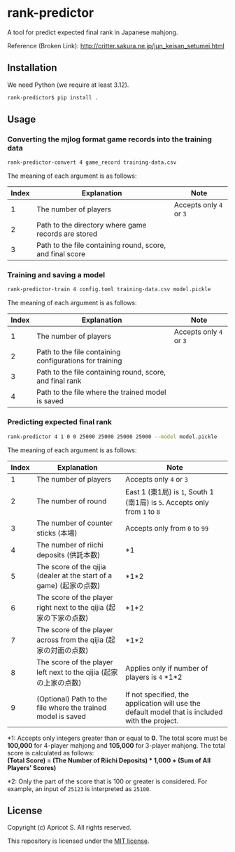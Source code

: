 # rank-predictor

A tool for predict expected final rank in Japanese mahjong.

Reference (Broken Link): <http://critter.sakura.ne.jp/jun_keisan_setumei.html>

## Installation

We need Python (we require at least 3.12).

```sh
rank-predictor$ pip install .
```

## Usage

### Converting the mjlog format game records into the training data

```sh
rank-predictor-convert 4 game_record training-data.csv
```

The meaning of each argument is as follows:

|Index|Explanation|Note|
|-|-|-|
|1|The number of players|Accepts only `4` or `3`|
|2|Path to the directory where game records are stored||
|3|Path to the file containing round, score, and final score||

### Training and saving a model

```sh
rank-predictor-train 4 config.toml training-data.csv model.pickle
```

The meaning of each argument is as follows:

|Index|Explanation|Note|
|-|-|-|
|1|The number of players|Accepts only `4` or `3`|
|2|Path to the file containing configurations for training||
|3|Path to the file containing round, score, and final rank||
|4|Path to the file where the trained model is saved||

### Predicting expected final rank

```sh
rank-predictor 4 1 0 0 25000 25000 25000 25000 --model model.pickle
```

The meaning of each argument is as follows:

|Index|Explanation|Note|
|-|-|-|
|1|The number of players|Accepts only `4` or `3`|
|2|The number of round|East 1 (東1局) is `1`, South 1 (南1局) is `5`. Accepts only from `1` to `8`|
|3|The number of counter sticks (本場)|Accepts only from `0` to `99`|
|4|The number of riichi deposits (供託本数)|\*1|
|5|The score of the qijia (dealer at the start of a game) (起家の点数)|\*1\*2|
|6|The score of the player right next to the qijia (起家の下家の点数)|\*1\*2|
|7|The score of the player across from the qijia (起家の対面の点数)|\*1\*2|
|8|The score of the player left next to the qijia (起家の上家の点数)|Applies only if number of players is `4` \*1\*2|
|9|(Optional) Path to the file where the trained model is saved|If not specified, the application will use the default model that is included with the project.|

*1: Accepts only integers greater than or equal to **0**. The total score must be **100,000** for 4-player mahjong and **105,000** for 3-player mahjong. The total score is calculated as follows:  
**(Total Score) = (The Number of Riichi Deposits) * 1,000 + (Sum of All Players' Scores)**

*2: Only the part of the score that is 100 or greater is considered. For example, an input of `25123` is interpreted as `25100`.

## License

Copyright (c) Apricot S. All rights reserved.

This repository is licensed under the [MIT license](LICENSE).
